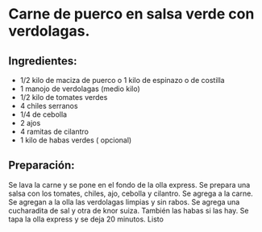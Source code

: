 # Carne de puerco en salsa verde con verdolagas.

## Ingredientes:
- 1/2 kilo de maciza de puerco o 1 kilo de espinazo o de costilla
- 1 manojo de verdolagas (medio kilo)
- 1/2 kilo de tomates verdes
- 4 chiles serranos 
- 1/4 de cebolla
- 2 ajos
- 4 ramitas de cilantro 
- 1 kilo de habas verdes ( opcional)

## Preparación:
Se lava la carne y se pone en el fondo de la olla express. Se prepara una salsa  con los tomates, chiles, ajo, cebolla y cilantro. Se agrega a la carne. Se agregan a la olla las verdolagas limpias y sin rabos.  Se agrega una cucharadita de sal y otra de knor suiza. También las habas si las hay. Se tapa la olla express y se deja 20 minutos. Listo 
